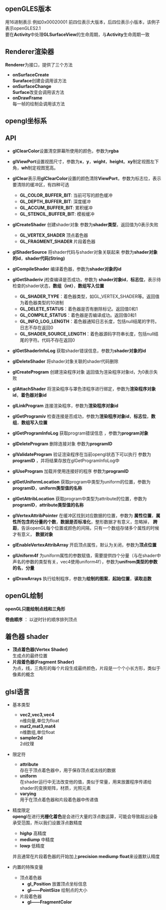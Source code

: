## **openGLES**版本  
用16进制表示 例如0x00020001  前四位表示大版本，后四位表示小版本，该例子表示openGLES2.1  
要在**Activity**中处理**GLSurfaceView**的生命周期，与**Activity**生命周期一致
## **Renderer渲染器**
**Renderer**为接口，提供了三个方法  
 - **onSurfaceCreate**  
    **Suraface**创建会调用该方法  
 - **onSurfaceChange**   
    **Surface**改变会调用该方法  
 - **onDrawFrame**  
    每一帧的绘制会调用该方法    

## **opengl坐标系**

## **API**
 - **glClearColor**设置清空屏幕所使用的颜色，参数为**rgba**  
 - **glViewPort**设置视图尺寸，参数为**x**，**y**，**wight**，**height**。**xy**制定视图左下角，**wh**制定视图宽高。  
 - **glClear**表示用**glClearColor**设置的颜色清除**ViewPort**，参数为标志位，表示要清除的缓冲区，有四种可选
    - **GL_COLOR_BUFFER_BIT**: 当前可写的颜色缓冲  
    - **GL_DEPTH_BUFFER_BIT**: 深度缓冲  
    - **GL_ACCUM_BUFFER_BIT**: 累积缓冲  
    - **GL_STENCIL_BUFFER_BIT**: 模板缓冲   
 - **glCreateShader** 创建shader对象 参数为**shader类型**，返回值为0表示失败
     - **GL_VERTEX_SHADER** 顶点着色器
     - **GL_FRAGMENT_SHADER** 片段着色器

 - **glShaderSource**  将shader代码与shader对象关联起来 参数为**shader对象 的id**，**shader代码(String)**
 - **glCompileShader** 编译着色器，参数为**shader对象的id**
 - **glGetShaderiv** j检查编译是否成功，参数为 **shader对象id**，**标志位**，表示待检查的shader状态，**数组（int）**，**数组写入位置**
    - **GL_SHADER_TYPE**：着色器类型，如GL_VERTEX_SHADER等。返回值为着色器类型的10进制 
    - **GL_DELETE_STATUS**：着色器是否有删除标记。返回值0和1
    - **GL_COMPILE_STATUS**：着色器是否编译成功。返回值0和1 
    - **GL_INFO_LOG_LENGTH**：着色器通知日志长度，包括null结尾的字符。日志不存在返回0
    - **GL_SHADER_SOURCE_LENGTH**：着色器源码字符串长度，包括null结尾的字符。代码不存在返回0
 - **glGetShaderInfoLog**  获取shader错误信息，参数为**shader对象的id**
 - **glDeleteShader** 将shader对象关联的shader代码删除
 - **glCreateProgram** 创建渲染程序对象 返回值为渲染程序对象id，为0表示失败
 - **glAttachShader** 将渲染程序与罩色漆程序进行绑定，参数为**渲染程序对象id**，**着色器对象id**
 - **glLinkProgram** 连接渲染程序，参数为**渲染程序对象id**
 - **glGetProgramiv** 检查连接是否成功，参数为**渲染程序对象id**，**标志位**，**数组**，**数组写入位置**
 - **glGetProgramInfoLog** 获取program错误信息 ，参数为**program对象**
 - **glDeleteProgram** 删除连接对象 参数为**programID**
 - **glValidateProgram** 验证渲染程序在当前opengl状态下可以执行 参数为**programID** ，并将结果存放在glGetProgramInfoLog中 
 - **glUseProgram** 加载并使用连接好的程序 参数为**programID**
 - **glGetUniformLocation** 获取program中类型为uniform的位置，参数为**programID**，**uniform类型值的名称**
 - **glGetAttribLocation** 获取program中类型为attribute的位置，参数为**programID**，**attribute类型值的名称**
 - **glVertexAttribPointer** 在缓冲区找到对应数据的位置，参数为 **属性位置**，**属性所包含的分量的个数**，**数据是否标准化**，整形数据才有意义，忽略掉，
 **跨距**，告诉openGL每个位置或颜色的间隔，只有一个数组存储多个属性的时候才有意义， **数据对象**
 - **glEnableVertexAttribArray** 开启顶点属性，默认为关闭，参数为**顶点位置**
 - **glUniform4f** 为uniform属性的参数赋值，需要提供四个分量（与在shader中声名的参数的类型有关，vec4使用uniform4f），参数为**unifrom类型的参数的名**，**分量**
 - **glDrawArrays** 执行绘制程序，参数为**绘制的图案**，**起始位置**，**读取总数**

## **openGL绘制**
**openGL只能绘制点线和三角形**

**卷曲顺序** ： 以逆时针的顺序排列顶点

## **着色器 shader**
 - **顶点着色器(Vertex Shader)**   
     生成点的最终位置
 - **片段着色器(Fragment Shader)**   
    为点，线，三角形的每个片段生成最终颜色，片段是一个个小长方形，类似于像素的概念

## **glsl语言**
 - 基本类型  
     - **vec2,vec3,vec4**  
      n维向量,单位为float  
     - **mat2,mat3,mat4**  
     n维数组,单位float
     - **sampler2d**  
     2d纹理
 - 限定符 
     - **attribute**  
      存在于顶点着色器中，用于保存顶点或法线的数据
     - **uniform**   
     在shader运行中无法改变他的值，类似于常量，用来放置程序传递给shader的变换矩阵，材质，光照元素
     - **varying**  
      用于在顶点着色器和片段着色器中传递值
 - 精度限定  
    **openg**l在进行**光栅化着色**是会进行大量的浮点数运算，可能会导致超出设备承受范围，所以我们设置浮点数精度
     - **highp** 高精度
     - **mediump** 中精度
     - **lowp** 低精度  

    并且通常在片段着色器的开始加上**precision mediump float**来设置默认精度
 - 内置的特殊变量
     - 顶点着色器
         - **gl_Position** 放置顶点坐标信息
         - **gl——PointSize** 绘制点的大小
     - 片段着色器
         - **gl——FragmentColor**
